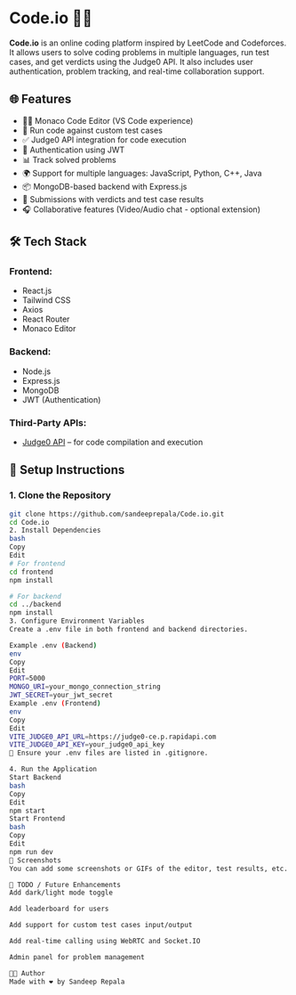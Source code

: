 # Code.io 🧑‍💻

**Code.io** is an online coding platform inspired by LeetCode and Codeforces. It allows users to solve coding problems in multiple languages, run test cases, and get verdicts using the Judge0 API. It also includes user authentication, problem tracking, and real-time collaboration support.

## 🌐 Features

- 👨‍💻 Monaco Code Editor (VS Code experience)
- 🧪 Run code against custom test cases
- ✅ Judge0 API integration for code execution
- 🔐 Authentication using JWT
- 📊 Track solved problems
- 🌍 Support for multiple languages: JavaScript, Python, C++, Java
- 📦 MongoDB-based backend with Express.js
- 🎯 Submissions with verdicts and test case results
- 🎧 Collaborative features (Video/Audio chat - optional extension)

## 🛠️ Tech Stack

### Frontend:
- React.js
- Tailwind CSS
- Axios
- React Router
- Monaco Editor

### Backend:
- Node.js
- Express.js
- MongoDB
- JWT (Authentication)

### Third-Party APIs:
- [Judge0 API](https://judge0.com/) – for code compilation and execution

## 🚀 Setup Instructions

### 1. Clone the Repository
```bash
git clone https://github.com/sandeeprepala/Code.io.git
cd Code.io
2. Install Dependencies
bash
Copy
Edit
# For frontend
cd frontend
npm install

# For backend
cd ../backend
npm install
3. Configure Environment Variables
Create a .env file in both frontend and backend directories.

Example .env (Backend)
env
Copy
Edit
PORT=5000
MONGO_URI=your_mongo_connection_string
JWT_SECRET=your_jwt_secret
Example .env (Frontend)
env
Copy
Edit
VITE_JUDGE0_API_URL=https://judge0-ce.p.rapidapi.com
VITE_JUDGE0_API_KEY=your_judge0_api_key
🔐 Ensure your .env files are listed in .gitignore.

4. Run the Application
Start Backend
bash
Copy
Edit
npm start
Start Frontend
bash
Copy
Edit
npm run dev
📸 Screenshots
You can add some screenshots or GIFs of the editor, test results, etc.

📌 TODO / Future Enhancements
Add dark/light mode toggle

Add leaderboard for users

Add support for custom test cases input/output

Add real-time calling using WebRTC and Socket.IO

Admin panel for problem management

🧑‍💻 Author
Made with ❤️ by Sandeep Repala
